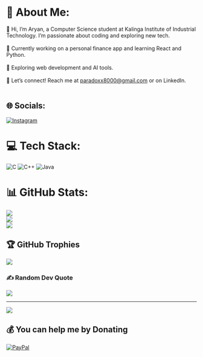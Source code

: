 # 💫 About Me:
👋 Hi, I’m Aryan, a Computer Science student at Kalinga Institute of Industrial Technology. I’m passionate about coding and exploring new tech.<br><br>🔭 Currently working on a personal finance app and learning React and Python.<br><br>🌱 Exploring web development and AI tools.<br><br>💬 Let’s connect! Reach me at paradoxx8000@gmail.com or on LinkedIn.<br><br>


## 🌐 Socials:
[![Instagram](https://img.shields.io/badge/Instagram-%23E4405F.svg?logo=Instagram&logoColor=white)](https://instagram.com/_aryan.ak.katiyar._) 

# 💻 Tech Stack:
![C](https://img.shields.io/badge/c-%2300599C.svg?style=for-the-badge&logo=c&logoColor=white) ![C++](https://img.shields.io/badge/c++-%2300599C.svg?style=for-the-badge&logo=c%2B%2B&logoColor=white) ![Java](https://img.shields.io/badge/java-%23ED8B00.svg?style=for-the-badge&logo=openjdk&logoColor=white)
# 📊 GitHub Stats:
![](https://github-readme-stats.vercel.app/api?username=ShederatorXD&theme=dark&hide_border=false&include_all_commits=true&count_private=true)<br/>
![](https://github-readme-streak-stats.herokuapp.com/?user=ShederatorXD&theme=dark&hide_border=false)<br/>
![](https://github-readme-stats.vercel.app/api/top-langs/?username=ShederatorXD&theme=dark&hide_border=false&include_all_commits=true&count_private=true&layout=compact)

## 🏆 GitHub Trophies
![](https://github-profile-trophy.vercel.app/?username=ShederatorXD&theme=radical&no-frame=false&no-bg=false&margin-w=4)

### ✍️ Random Dev Quote
![](https://quotes-github-readme.vercel.app/api?type=horizontal&theme=radical)

---
[![](https://visitcount.itsvg.in/api?id=ShederatorXD&icon=5&color=0)](https://visitcount.itsvg.in)

  ## 💰 You can help me by Donating
  [![PayPal](https://img.shields.io/badge/PayPal-00457C?style=for-the-badge&logo=paypal&logoColor=white)](https://paypal.me/@AryanKatiyar503) 

  
<!-- Proudly created with GPRM ( https://gprm.itsvg.in ) -->
